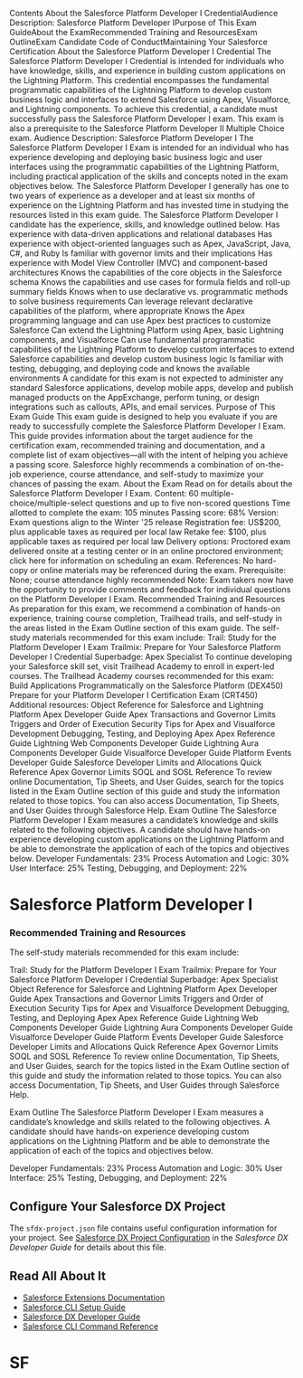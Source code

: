 Contents
About the Salesforce Platform Developer I CredentialAudience Description: Salesforce Platform Developer IPurpose of This Exam GuideAbout the ExamRecommended Training and ResourcesExam OutlineExam Candidate Code of ConductMaintaining Your Salesforce Certification
About the Salesforce Platform Developer I Credential
The Salesforce Platform Developer I Credential is intended for individuals who have knowledge, skills, and experience in building custom applications on the Lightning Platform.
This credential encompasses the fundamental programmatic capabilities of the Lightning Platform to develop custom business logic and interfaces to extend Salesforce using Apex, Visualforce, and Lightning components. To achieve this credential, a candidate must successfully pass the Salesforce Platform Developer I exam. This exam is also a prerequisite to the Salesforce Platform Developer II Multiple Choice exam.
Audience Description: Salesforce Platform Developer I
The Salesforce Platform Developer I Exam is intended for an individual who has experience developing and deploying basic business logic and user interfaces using the programmatic capabilities of the Lightning Platform, including practical application of the skills and concepts noted in the exam objectives below.
The Salesforce Platform Developer I generally has one to two years of experience as a developer and at least six months of experience on the Lightning Platform and has invested time in studying the resources listed in this exam guide.
The Salesforce Platform Developer I candidate has the experience, skills, and knowledge outlined below.
Has experience with data-driven applications and relational databases
Has experience with object-oriented languages such as Apex, JavaScript, Java, C#, and Ruby
Is familiar with governor limits and their implications
Has experience with Model View Controller (MVC) and component-based architectures
Knows the capabilities of the core objects in the Salesforce schema
Knows the capabilities and use cases for formula fields and roll-up summary fields
Knows when to use declarative vs. programmatic methods to solve business requirements
Can leverage relevant declarative capabilities of the platform, where appropriate
Knows the Apex programming language and can use Apex best practices to customize Salesforce
Can extend the Lightning Platform using Apex, basic Lightning components, and Visualforce
Can use fundamental programmatic capabilities of the Lightning Platform to develop custom interfaces to extend Salesforce capabilities and develop custom business logic
Is familiar with testing, debugging, and deploying code and knows the available environments
A candidate for this exam is not expected to administer any standard Salesforce applications, develop mobile apps, develop and publish managed products on the AppExchange, perform tuning, or design integrations such as callouts, APIs, and email services.
Purpose of This Exam Guide
This exam guide is designed to help you evaluate if you are ready to successfully complete the Salesforce Platform Developer I Exam. This guide provides information about the target audience for the certification exam, recommended training and documentation, and a complete list of exam objectives—all with the intent of helping you achieve a passing score. Salesforce highly recommends a combination of on-the-job experience, course attendance, and self-study to maximize your chances of passing the exam.
About the Exam
Read on for details about the Salesforce Platform Developer I Exam.
Content: 60 multiple-choice/multiple-select questions and up to five non-scored questions
Time allotted to complete the exam: 105 minutes
Passing score: 68%
Version: Exam questions align to the Winter '25 release
Registration fee: US$200, plus applicable taxes as required per local law
Retake fee: $100, plus applicable taxes as required per local law
Delivery options: Proctored exam delivered onsite at a testing center or in an online proctored environment; click here for information on scheduling an exam.
References: No hard-copy or online materials may be referenced during the exam.
Prerequisite: None; course attendance highly recommended
Note: Exam takers now have the opportunity to provide comments and feedback for individual questions on the Platform Developer I Exam.
Recommended Training and Resources
As preparation for this exam, we recommend a combination of hands-on experience, training course completion, Trailhead trails, and self-study in the areas listed in the Exam Outline section of this exam guide.
The self-study materials recommended for this exam include:
Trail: Study for the Platform Developer I Exam
Trailmix: Prepare for Your Salesforce Platform Developer I Credential
Superbadge: Apex Specialist
To continue developing your Salesforce skill set, visit Trailhead Academy to enroll in expert-led courses.
The Trailhead Academy courses recommended for this exam:
Build Applications Programmatically on the Salesforce Platform (DEX450)
Prepare for your Platform Developer I Certification Exam (CRT450)
Additional resources:
Object Reference for Salesforce and Lightning Platform
Apex Developer Guide
Apex Transactions and Governor Limits
Triggers and Order of Execution
Security Tips for Apex and Visualforce Development
Debugging, Testing, and Deploying Apex
Apex Reference Guide
Lightning Web Components Developer Guide
Lightning Aura Components Developer Guide
Visualforce Developer Guide
Platform Events Developer Guide
Salesforce Developer Limits and Allocations Quick Reference
Apex Governor Limits
SOQL and SOSL Reference
To review online Documentation, Tip Sheets, and User Guides, search for the topics listed in the Exam Outline section of this guide and study the information related to those topics. You can also access Documentation, Tip Sheets, and User Guides through Salesforce Help.
Exam Outline
The Salesforce Platform Developer I Exam measures a candidate’s knowledge and skills related to the following objectives. A candidate should have hands-on experience developing custom applications on the Lightning Platform and be able to demonstrate the application of each of the topics and objectives below.
Developer Fundamentals: 23%
Process Automation and Logic: 30%
User Interface: 25%
Testing, Debugging, and Deployment: 22%

# Salesforce Platform Developer I

### Recommended Training and Resources

The self-study materials recommended for this exam include:

Trail: Study for the Platform Developer I Exam
Trailmix: Prepare for Your Salesforce Platform Developer I Credential
Superbadge: Apex Specialist
Object Reference for Salesforce and Lightning Platform
Apex Developer Guide
Apex Transactions and Governor Limits
Triggers and Order of Execution
Security Tips for Apex and Visualforce Development
Debugging, Testing, and Deploying Apex
Apex Reference Guide
Lightning Web Components Developer Guide
Lightning Aura Components Developer Guide
Visualforce Developer Guide
Platform Events Developer Guide
Salesforce Developer Limits and Allocations Quick Reference
Apex Governor Limits
SOQL and SOSL Reference
To review online Documentation, Tip Sheets, and User Guides, search for the topics listed in the Exam Outline section of this guide and study the information related to those topics. You can also access Documentation, Tip Sheets, and User Guides through Salesforce Help.

Exam Outline
The Salesforce Platform Developer I Exam measures a candidate’s knowledge and skills related to the following objectives. A candidate should have hands-on experience developing custom applications on the Lightning Platform and be able to demonstrate the application of each of the topics and objectives below.

Developer Fundamentals: 23%
Process Automation and Logic: 30%
User Interface: 25%
Testing, Debugging, and Deployment: 22%

## Configure Your Salesforce DX Project

The `sfdx-project.json` file contains useful configuration information for your project. See [Salesforce DX Project Configuration](https://developer.salesforce.com/docs/atlas.en-us.sfdx_dev.meta/sfdx_dev/sfdx_dev_ws_config.htm) in the _Salesforce DX Developer Guide_ for details about this file.

## Read All About It

- [Salesforce Extensions Documentation](https://developer.salesforce.com/tools/vscode/)
- [Salesforce CLI Setup Guide](https://developer.salesforce.com/docs/atlas.en-us.sfdx_setup.meta/sfdx_setup/sfdx_setup_intro.htm)
- [Salesforce DX Developer Guide](https://developer.salesforce.com/docs/atlas.en-us.sfdx_dev.meta/sfdx_dev/sfdx_dev_intro.htm)
- [Salesforce CLI Command Reference](https://developer.salesforce.com/docs/atlas.en-us.sfdx_cli_reference.meta/sfdx_cli_reference/cli_reference.htm)

# SF
